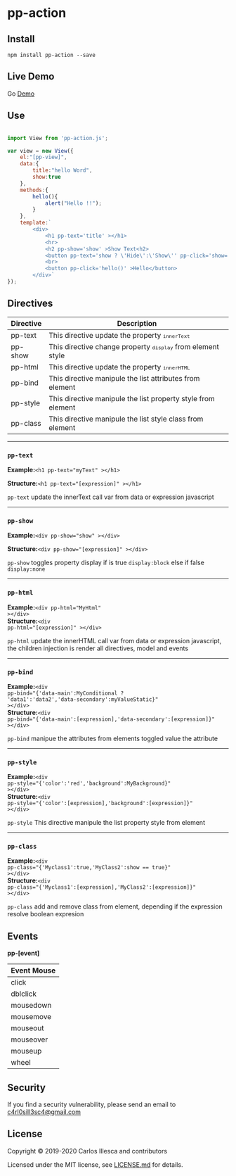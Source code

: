 # pp-action

## Install

`npm install pp-action --save`

## Live Demo

Go <a href="https://ppaction.netlify.app" target="_blank" >Demo</a>

## Use

```javascript

import View from 'pp-action.js';

var view = new View({
	el:"[pp-view]",
	data:{
		title:"hello Word",
		show:true
	},
	methods:{
		hello(){
			alert("Hello !!");
		}
	},
	template:`
		<div>
			<h1 pp-text='title' ></h1>
			<hr>
			<h2 pp-show='show' >Show Text<h2>
			<button pp-text='show ? \'Hide\':\'Show\'' pp-click='show=!show' ><button>
			<br>
			<button pp-click='hello()' >Hello</button>
		</div>`
});


```

## Directives

| Directive | Description |
| ------ | ------ |
| pp-text | This directive update the property <code><small>innerText</small></code> |
| pp-show | This directive change property <code><small>display</small></code> from element style |
| pp-html | This directive update the property <code><small>innerHTML</small></code> |
| pp-bind | This directive manipule the list attributes from element|
| pp-style| This directive manipule the list property style from element|
| pp-class| This directive manipule the list style class from element  |

___
### <code>pp-text</code>

<p><strong>Example:</strong><code>&#60;h1 pp-text="myText" >&#60;/h1&#62;</code></p>
<p><strong>Structure:</strong><code>&#60;h1 pp-text="[expression]" >&#60;/h1&#62;</code></p>

<p><code>pp-text</code> update the innerText call var from data or expression javascript</p>

___
### <code>pp-show</code>

<p><strong>Example:</strong><code>&#60;div pp-show="show" >&#60;/div&#62;</code></p>
<p><strong>Structure:</strong><code>&#60;div pp-show="[expression]" >&#60;/div&#62;</code></p>
<p><code>pp-show</code> toggles property display if is true <code>display:block</code> else if false <code>display:none</code></p>

___
### <code>pp-html</code>

<strong>Example:</strong><code>&#60;div pp-html="MyHtml" >&#60;/div&#62;</code><br>
<strong>Structure:</strong><code>&#60;div pp-html="[expression]" >&#60;/div&#62;</code>

<p><code>pp-html</code> update the innerHTML call var from data or expression javascript, the children injection is render all directives, model and events</p>

___
### <code>pp-bind</code>

<strong>Example:</strong><code>&#60;div pp-bind="{'data-main':MyConditional ? 'data1':'data2','data-secondary':myValueStatic}" >&#60;/div&#62;</code><br>
<strong>Structure:</strong><code>&#60;div pp-bind="{'data-main':[expression],'data-secondary':[expression]}" >&#60;/div&#62;</code>
<p><code>pp-bind</code> manipue the attributes from elements toggled value the attribute</p>

___
### <code>pp-style</code>

<strong>Example:</strong><code>&#60;div pp-style="{'color':'red','background':MyBackground}" >&#60;/div&#62;</code><br>
<strong>Structure:</strong><code>&#60;div pp-style="{'color':[expression],'background':[expression]}" >&#60;/div&#62;</code>
<p><code>pp-style</code> This directive manipule the list property style from element</p>

___
### <code>pp-class</code>

<strong>Example:</strong><code>&#60;div pp-class="{'Myclass1':true,'MyClass2':show == true}" >&#60;/div&#62;</code><br>
<strong>Structure:</strong><code>&#60;div pp-class="{'Myclass1':[expression],'MyClass2':[expression]}" >&#60;/div&#62;</code>
<p><code>pp-class</code> add and remove class from element, depending if the expression resolve boolean expresion</p>

## Events

<strong>pp-[event]</strong>

| Event Mouse |
| ------ |
|click|
|dblclick|
|mousedown|
|mousemove|
|mouseout|
|mouseover|
|mouseup|
|wheel|

## Security

If you find a security vulnerability, please send an email to [c4rl0sill3sc4@gmail.com](mailto:c4rl0sill3sc4@gmail.com)

## License

Copyright © 2019-2020 Carlos Illesca and contributors

Licensed under the MIT license, see [LICENSE.md](LICENSE.md) for details.